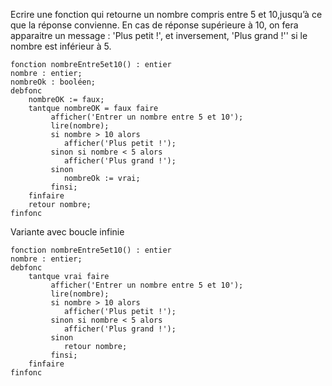 Ecrire une fonction qui retourne un nombre compris entre 5 et 10,jusqu’à ce que la réponse convienne. En cas de réponse supérieure à 10, on fera apparaitre un message : 'Plus petit !', et inversement, 'Plus grand !'' si le nombre est inférieur à 5.

```
fonction nombreEntre5et10() : entier
nombre : entier;
nombreOk : booléen;
debfonc
	nombreOK := faux;
	tantque nombreOK = faux faire
		 afficher('Entrer un nombre entre 5 et 10');
		 lire(nombre);
		 si nombre > 10 alors
		 	afficher('Plus petit !');
		 sinon si nombre < 5 alors
		  	afficher('Plus grand !');
		 sinon
		 	nombreOk := vrai;
		 finsi;
	finfaire
	retour nombre;
finfonc
```
Variante avec boucle infinie
```
fonction nombreEntre5et10() : entier
nombre : entier;
debfonc
	tantque vrai faire
		 afficher('Entrer un nombre entre 5 et 10');
		 lire(nombre);
		 si nombre > 10 alors
		 	afficher('Plus petit !');
		 sinon si nombre < 5 alors
		  	afficher('Plus grand !');
		 sinon
		 	retour nombre;
		 finsi;
	finfaire
finfonc
```